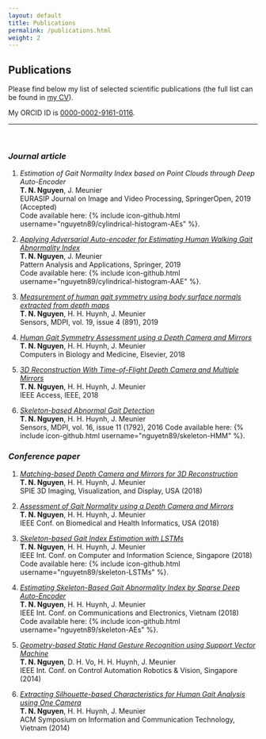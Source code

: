 ```yaml
---
layout: default
title: Publications
permalink: /publications.html
weight: 2
---
```


## Publications

Please find below my list of selected scientific publications (the full list can be found in [my CV](/assets/Nguyen_CV.pdf)). 

My ORCID ID is [0000-0002-9161-0116](https://orcid.org/0000-0002-9161-0116). 

*** 
<br>

### ***Journal article***

1. *Estimation of Gait Normality Index based on Point Clouds through Deep Auto-Encoder*  
**T. N. Nguyen**, J. Meunier  
EURASIP Journal on Image and Video Processing, SpringerOpen, 2019 (Accepted)  
Code available here: {% include icon-github.html username="nguyetn89/cylindrical-histogram-AEs" %}.

2. [*Applying Adversarial Auto-encoder for Estimating Human Walking Gait Abnormality Index*](https://doi.org/10.1007/s10044-019-00790-7)  
**T. N. Nguyen**, J. Meunier  
Pattern Analysis and Applications, Springer, 2019  
Code available here: {% include icon-github.html username="nguyetn89/cylindrical-histogram-AAE" %}.

3. [*Measurement of human gait symmetry using body surface normals extracted from depth maps*](https://doi.org/10.3390/s19040891)  
**T. N. Nguyen**, H. H. Huynh, J. Meunier  
Sensors, MDPI, vol. 19, issue 4 (891), 2019

4. [*Human Gait Symmetry Assessment using a Depth Camera and Mirrors*](https://doi.org/10.1016/j.compbiomed.2018.08.021)  
**T. N. Nguyen**, H. H. Huynh, J. Meunier  
Computers in Biology and Medicine, Elsevier, 2018

5. [*3D Reconstruction With Time-of-Flight Depth Camera and Multiple Mirrors*](https://doi.org/10.1109/ACCESS.2018.2854262)  
**T. N. Nguyen**, H. H. Huynh, J. Meunier  
IEEE Access, IEEE, 2018

6. [*Skeleton-based Abnormal Gait Detection*](https://doi.org/10.3390/s16111792)  
**T. N. Nguyen**, H. H. Huynh, J. Meunier  
Sensors, MDPI, vol. 16, issue 11 (1792), 2016
Code available here: {% include icon-github.html username="nguyetn89/skeleton-HMM" %}.

### ***Conference paper***

1. [*Matching-based Depth Camera and Mirrors for 3D Reconstruction*](https://doi.org/10.1117/12.2304427)  
**T. N. Nguyen**, H. H. Huynh, J. Meunier  
SPIE 3D Imaging, Visualization, and Display, USA (2018)

2. [*Assessment of Gait Normality using a Depth Camera and Mirrors*](https://doi.org/10.1109/BHI.2018.8333364)  
**T. N. Nguyen**, H. H. Huynh, J. Meunier  
IEEE Conf. on Biomedical and Health Informatics, USA (2018)

3. [*Skeleton-based Gait Index Estimation with LSTMs*](https://doi.org/10.1109/ICIS.2018.8466522)  
**T. N. Nguyen**, H. H. Huynh, J. Meunier  
IEEE Int. Conf. on Computer and Information Science, Singapore (2018)  
Code available here: {% include icon-github.html username="nguyetn89/skeleton-LSTMs" %}.

4. [*Estimating Skeleton-Based Gait Abnormality Index by Sparse Deep Auto-Encoder*](https://doi.org/10.1109/CCE.2018.8465714)  
**T. N. Nguyen**, H. H. Huynh, J. Meunier  
IEEE Int. Conf. on Communications and Electronics, Vietnam (2018)  
Code available here: {% include icon-github.html username="nguyetn89/skeleton-AEs" %}.

5. [*Geometry-based Static Hand Gesture Recognition using Support Vector Machine*](https://doi.org/10.1109/ICARCV.2014.7064401)  
**T. N. Nguyen**, D. H. Vo, H. H. Huynh, J. Meunier  
IEEE Int. Conf. on Control Automation Robotics & Vision, Singapore (2014)

6. [*Extracting Silhouette-based Characteristics for Human Gait Analysis using One Camera*](https://doi.org/10.1145/2676585.2676612)  
**T. N. Nguyen**, H. H. Huynh, J. Meunier  
ACM Symposium on Information and Communication Technology, Vietnam (2014)
